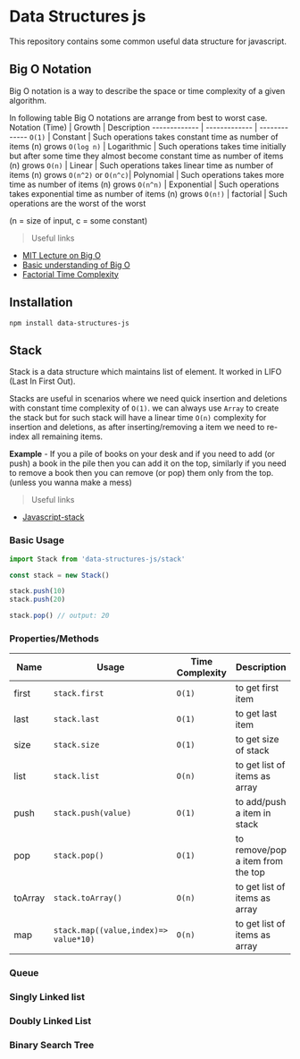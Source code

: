 # Data Structures js
This repository contains some common useful data structure for javascript.

## Big O Notation
Big O notation is a way to describe the space or time complexity of a given algorithm.

In following table Big O notations are arrange from best to worst case.
Notation (Time)     | Growth        | Description
-------------       | ------------- | -------------
`O(1)`              | Constant      |  Such operations takes constant time as number of items (n) grows
`O(log n)`          | Logarithmic   |  Such operations takes time initially but after some time they almost become constant time as number of items (n) grows
`O(n)`              | Linear        |  Such operations takes linear time as number of items (n) grows
`O(n^2)` or `O(n^c)`| Polynomial    |  Such operations takes more time as number of items (n) grows
`O(n^n)`            | Exponential   |  Such operations takes exponential time as number of items (n) grows
`O(n!)`             | factorial     |  Such operations are the worst of the worst

(n = size of input, c = some constant)

> Useful links 
- [MIT Lecture on Big O](https://web.mit.edu/16.070/www/lecture/big_o.pdf)
- [Basic understanding of Big O](https://www.digitalocean.com/community/tutorials/js-big-o-notation/)
- [Factorial Time Complexity](https://jarednielsen.com/big-o-factorial-time-complexity/)


## Installation
```
npm install data-structures-js
```

## Stack
Stack is a data structure which maintains list of element. It worked in LIFO (Last In First Out). 

Stacks are useful in scenarios where we need quick insertion and deletions with constant time complexity of `O(1)`.
we can always use `Array` to create the stack but for such stack will have a linear time `O(n)` complexity for insertion and deletions, as after inserting/removing a item we need to re-index all remaining items.

**Example** - If you a pile of books on your desk and if you need to add (or push) a book in the pile then you can add it on the top, similarly if you need to remove a book then you can remove (or pop) them only from the top. (unless you wanna make a mess)

> Useful links 
- [Javascript-stack](https://www.javascripttutorial.net/javascript-stack/)

### Basic Usage
```js
import Stack from 'data-structures-js/stack'

const stack = new Stack()

stack.push(10)
stack.push(20)

stack.pop() // output: 20
```
### Properties/Methods

Name            | Usage                                     | Time Complexity      | Description
-------------   | -------------                             | -------------        | -------------
first           | `stack.first`                             |  `O(1)`              | to get first item
last            | `stack.last`                              |  `O(1)`              | to get last item
size            | `stack.size`                              |  `O(1)`              | to get size of stack
list            | `stack.list`                              |  `O(n)`              | to get list of items as array
push            | `stack.push(value)`                       |  `O(1)`              | to add/push a item in stack
pop             | `stack.pop()`                             |  `O(1)`              | to remove/pop a item from the top
toArray         | `stack.toArray()`                         |  `O(n)`              | to get list of items as array
map             | `stack.map((value,index)=> value*10)`     |  `O(n)`              | to get list of items as array


### Queue

### Singly Linked list

### Doubly Linked List

### Binary Search Tree